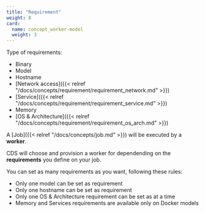 ```yaml
---
title: "Requirement"
weight: 8
card:
  name: concept_worker-model
  weight: 3
---
```


Type of requirements:

- Binary
- Model
- Hostname
- [Network access]({{< relref "/docs/concepts/requirement/requirement_network.md" >}})
- [Service]({{< relref "/docs/concepts/requirement/requirement_service.md" >}})
- Memory
- [OS & Architecture]({{< relref "/docs/concepts/requirement/requirement_os_arch.md" >}})

A [Job]({{< relref "/docs/concepts/job.md" >}}) will be executed by a **worker**.

CDS will choose and provision a worker for dependending on the **requirements** you define on your job.

You can set as many requirements as you want, following these rules:

- Only one model can be set as requirement
- Only one hostname can be set as requirement
- Only one OS & Architecture requirement can be set as at a time
- Memory and Services requirements are available only on Docker models
